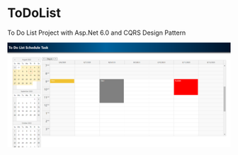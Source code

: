 # ToDoList
To Do List Project  with Asp.Net 6.0 and CQRS Design Pattern

![image](https://github.com/OzerAtarr/ToDoList/blob/master/Project/wwwroot/images/TodoList.png)
